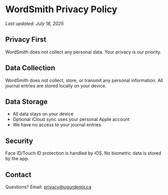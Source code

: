  # WordSmith Privacy Policy

  *Last updated: July 18, 2025*

  ## Privacy First
  WordSmith does not collect any personal data. Your privacy is our priority.

  ## Data Collection
  WordSmith does not collect, store, or transmit any personal information. All journal entries are stored locally on your device.

  ## Data Storage
  - All data stays on your device
  - Optional iCloud sync uses your personal Apple account
  - We have no access to your journal entries

  ## Security
  Face ID/Touch ID protection is handled by iOS. No biometric data is stored by the app.

  ## Contact
  Questions? Email: privacy@ugurdemir.ca
